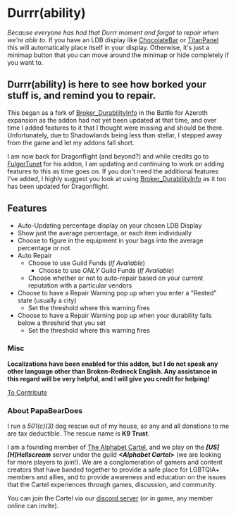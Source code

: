 # Durrr(ability)
*Because everyone has had that Durrr moment and forgot to repair when we're able to.*
If you have an LDB display like [ChocolateBar](https://www.curseforge.com/wow/addons/chocolatebar) or [TitanPanel](https://www.curseforge.com/wow/addons/titan-panel) this will automatically place itself in your display.  Otherwise, it's just a minimap button that you can move around the minimap or hide completely if you want to.

## Durrr(ability) is here to see how borked your stuff is, and remind you to repair.
This began as a fork of [Broker_DurabilityInfo](https://www.curseforge.com/wow/addons/broker_durabilityinfo) in the Battle for Azeroth expansion as the addon had not yet been updated at that time, and over time I added features to it that I thought were missing and should be there.  Unfortunately, due to Shadowlands being less than stellar, I stepped away from the game and let my addons fall short.

I am now back for Dragonflight (and beyond?) and while credits go to [FulgerTunet](https://www.curseforge.com/members/fulgertunet) for his addon, I am updating and continuing to work on adding features to this as time goes on. If you don't need the additional features I've added, I highly suggest you look at using [Broker_DurabilityInfo](https://www.curseforge.com/wow/addons/broker_durabilityinfo) as it too has been updated for Dragonflight.

## Features
* Auto-Updating percentage display on your chosen LDB Display
* Show just the average percentage, or each item individually
* Choose to figure in the equipment in your bags into the average percentage or not
* Auto Repair
  * Choose to use Guild Funds (*If Available*)
    * Choose to use *ONLY* Guild Funds (*If Available*)
  * Choose whether or not to auto-repair based on your current reputation with a particular vendors
* Choose to have a Repair Warning pop up when you enter a "Rested" state (usually a city)
  * Set the threshold where this warning fires
* Choose to have a Repair Warning pop up when your durability falls below a threshold that you set
  * Set the threshold where this warning fires

### Misc
**Localizations have been enabled for this addon, but I do not speak any other language other than Broken-Redneck English. Any assistance in this regard will be very helpful, and I will give you credit for helping!**

[To Contribute](https://www.curseforge.com/wow/addons/durrrability/localization)

### About PapaBearDoes
I run a *501(c)(3)* dog rescue out of my house, so any and all donations to me are tax deductible. The rescue name is **K9 Trust**.

I am a founding member of [The Alphabet Cartel](https://discord.alphabetcartel.org), and we play on the ***\[US\]\[H\]Hellscream*** server under the guild ***&lt;Alphabet Cartel&gt;*** (we are looking for more players to join!).  We are a conglomeration of gamers and content creators that have banded together to provide a safe place for LGBTQIA+ members and allies, and to provide awareness and education on the issues that the Cartel experiences through games, discussion, and community.

You can join the Cartel via our [discord server](https://discord.alphabetcartel.org) (or in game, any member online can invite).